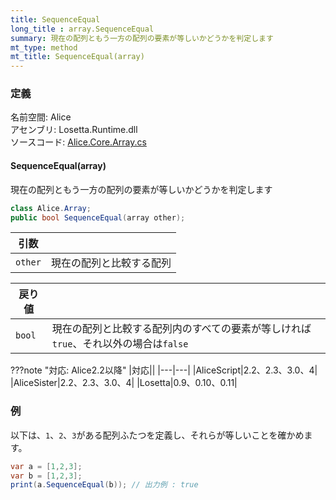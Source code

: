```yaml
---
title: SequenceEqual
long_title : array.SequenceEqual
summary: 現在の配列ともう一方の配列の要素が等しいかどうかを判定します
mt_type: method
mt_title: SequenceEqual(array)
---
```


### 定義
名前空間: Alice<br/>
アセンブリ: Losetta.Runtime.dll<br/>
ソースコード: [Alice.Core.Array.cs](https://github.com/WSOFT-Project/Losetta/blob/master/Losetta.Runtime/Core/Extension/Alice.Core.Array.cs)

#### SequenceEqual(array)

現在の配列ともう一方の配列の要素が等しいかどうかを判定します

```cs title="AliceScript"
class Alice.Array;
public bool SequenceEqual(array other);
```

|引数| |
|-|-|
|`other`|現在の配列と比較する配列|

|戻り値| |
|-|-|
|`bool`| 現在の配列と比較する配列内のすべての要素が等しければ`true`、それ以外の場合は`false`|

???note "対応: Alice2.2以降"
    |対応||
    |---|---|
    |AliceScript|2.2、2.3、3.0、4|
    |AliceSister|2.2、2.3、3.0、4|
    |Losetta|0.9、0.10、0.11|

### 例
以下は、`1`、`2`、`3`がある配列ふたつを定義し、それらが等しいことを確かめます。

```cs title="AliceScript"
var a = [1,2,3];
var b = [1,2,3];
print(a.SequenceEqual(b)); // 出力例 : true
```
